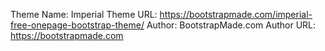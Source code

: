 Theme Name: Imperial
Theme URL: https://bootstrapmade.com/imperial-free-onepage-bootstrap-theme/
Author: BootstrapMade.com
Author URL: https://bootstrapmade.com
